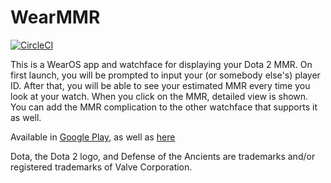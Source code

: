 # WearMMR

[![CircleCI](https://circleci.com/gh/fobo66/WearMMR/tree/main.svg?style=svg)](https://circleci.com/gh/fobo66/WearMMR/tree/main)

This is a WearOS app and watchface for displaying your Dota 2 MMR. On first launch, you will be prompted to input your (or somebody else's) player ID. After that, you will be able to see your estimated MMR every time you look at your watch. When you click on the MMR, detailed view is shown. You can add the MMR complication to the other watchface that supports it as well.

Available in [Google Play](https://play.google.com/store/apps/details?id=io.github.fobo66.wearmmr), as well as [here](https://github.com/fobo66/WearMMR/releases/tag/v2.0)

Dota, the Dota 2 logo, and Defense of the Ancients are trademarks and/or registered trademarks of Valve Corporation.
